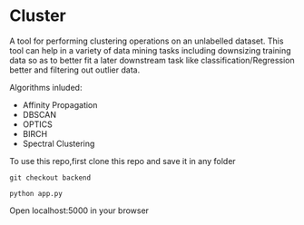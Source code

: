 # Cluster

A tool for performing clustering operations on an unlabelled dataset.
This tool can help in a variety of data mining tasks including downsizing training data so as to better fit a later downstream task like classification/Regression better and filtering out outlier data.

Algorithms inluded:
 * Affinity Propagation
 * DBSCAN
 * OPTICS
 * BIRCH
 * Spectral Clustering
 
To use this repo,first clone this repo and save it in any folder

`git checkout backend`

`python app.py`

Open localhost:5000 in your browser
